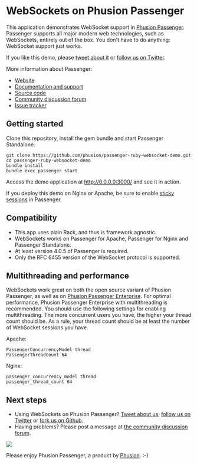 # WebSockets on Phusion Passenger

This application demonstrates WebSocket support in [Phusion Passenger](https://www.phusionpassenger.com/). Passenger supports all major modern web technologies, such as WebSockets, entirely out of the box. You don't have to do anything: WebSocket support just works.

If you like this demo, please [tweet about it](https://twitter.com/share) or [follow us on Twitter](https://twitter.com/phusion_nl).

More information about Passenger:

 * [Website](https://www.phusionpassenger.com/)
 * [Documentation and support](https://www.phusionpassenger.com/)
 * [Source code](https://github.com/phusion/passenger)
 * [Community discussion forum](https://groups.google.com/d/forum/phusion-passenger)
 * [Issue tracker](https://github.com/phusion/passenger/issues)

## Getting started

Clone this repository, install the gem bundle and start Passenger Standalone.

    git clone https://github.com/phusion/passenger-ruby-websocket-demo.git
    cd passenger-ruby-websocket-demo
    bundle install
    bundle exec passenger start

Access the demo application at http://0.0.0.0:3000/ and see it in action.

If you deploy this demo on Nginx or Apache, be sure to enable [sticky sessions](https://www.phusionpassenger.com/documentation/Users%20guide%20Nginx.html#PassengerStickySessions) in Passenger.

## Compatibility

 * This app uses plain Rack, and thus is framework agnostic.
 * WebSockets works on Passenger for Apache, Passenger for Nginx and Passenger Standalone.
 * At least version 4.0.5 of Passenger is required.
 * Only the RFC 6455 version of the WebSocket protocol is supported.

## Multithreading and performance

WebSockets work great on both the open source variant of Phusion Passenger, as well as on [Phusion Passenger Enterprise](https://www.phusionpassenger.com/). For optimal performance, Phusion Passenger Enterprise with multithreading is recommended. You should use the following settings for enabling multithreading. The more concurrent users you have, the higher your thread count should be. As a rule, your thread count should be at least the number of WebSocket sessions you have.

Apache:

    PassengerConcurrencyModel thread
    PassengerThreadCount 64

Nginx:

    passenger_concurrency_model thread
    passenger_thread_count 64

## Next steps

 * Using WebSockets on Phusion Passenger? [Tweet about us](https://twitter.com/share), [follow us on Twitter](https://twitter.com/phusion_nl) or [fork us on Github](https://github.com/phusion/passenger).
 * Having problems? Please post a message at [the community discussion forum](https://groups.google.com/d/forum/phusion-passenger).

[<img src="http://www.phusion.nl/assets/logo.png">](http://www.phusion.nl/)

Please enjoy Phusion Passenger, a product by [Phusion](http://www.phusion.nl/). :-)
